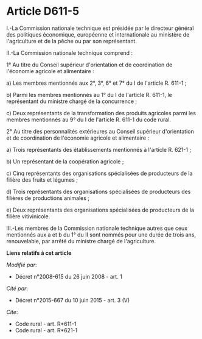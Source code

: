 # Article D611-5

I.-La Commission nationale technique est présidée par le directeur général des politiques économique, européenne et
internationale au ministère de l'agriculture et de la pêche ou par son représentant. 

II.-La Commission nationale technique comprend : 

1° Au titre du Conseil supérieur d'orientation et de coordination de l'économie agricole et alimentaire : 

a) Les membres mentionnés aux 2°, 3°, 6° et 7° du I de l'article R. 611-1 ; 

b) Parmi les membres mentionnés au 1° du I de l'article R. 611-1, le représentant du ministre chargé de la concurrence ; 

c) Deux représentants de la transformation des produits agricoles parmi les membres mentionnés au 9° du I de l'article R.
611-1 du code rural. 

2° Au titre des personnalités extérieures au Conseil supérieur d'orientation et de coordination de l'économie agricole et
alimentaire : 

a) Trois représentants des établissements mentionnés à l'article R. 621-1 ; 

b) Un représentant de la coopération agricole ; 

c) Cinq représentants des organisations spécialisées de producteurs de la filière des fruits et légumes ; 

d) Trois représentants des organisations spécialisées de producteurs des filières de productions animales ; 

e) Deux représentants des organisations spécialisées de producteurs de la filière vitivinicole. 

III.-Les membres de la Commission nationale technique autres que ceux mentionnés aux a et b du 1° du II sont nommés pour une
durée de trois ans, renouvelable, par arrêté du ministre chargé de l'agriculture.

**Liens relatifs à cet article**

_Modifié par_:

  - Décret n°2008-615 du 26 juin 2008 - art. 1

_Cité par_:

  - Décret n°2015-667 du 10 juin 2015 - art. 3 (V)

_Cite_:

  - Code rural - art. R*611-1
  - Code rural - art. R*621-1
